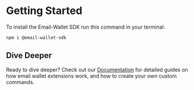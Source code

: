 # Getting Started

To install the Email-Wallet SDK run this command in your terminal:

```
npm i @email-wallet-sdk
```
## Dive Deeper
Ready to dive deeper? Check out our [Documentation](https://github.com/zkemail/email-wallet-sdk) for detailed guides on how email wallet extensions work, and how to create your own custom commands. 
